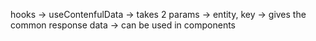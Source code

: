hooks ->
useContenfulData ->
takes 2 params ->
entity, key ->
gives the common response data ->
can be used in components

